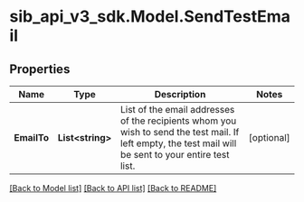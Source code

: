 # sib_api_v3_sdk.Model.SendTestEmail
## Properties

Name | Type | Description | Notes
------------ | ------------- | ------------- | -------------
**EmailTo** | **List&lt;string&gt;** | List of the email addresses of the recipients whom you wish to send the test mail. If left empty, the test mail will be sent to your entire test list. | [optional] 

[[Back to Model list]](../README.md#documentation-for-models) [[Back to API list]](../README.md#documentation-for-api-endpoints) [[Back to README]](../README.md)


